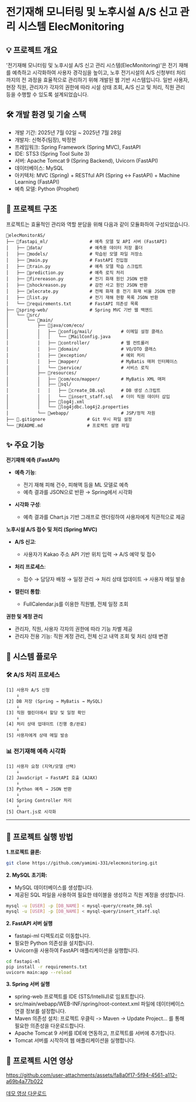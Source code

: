 
# 전기재해 모니터링 및 노후시설 A/S 신고 관리 시스템 ElecMonitoring

## 💡 프로젝트 개요

'전기재해 모니터링 및 노후시설 A/S 신고 관리 시스템(ElecMonitoring)'은 전기 재해를 예측하고 시각화하여 사용자 경각심을 높이고, 노후 전기시설의 A/S 신청부터 처리까지의 전 과정을 효율적으로 관리하기 위해 개발된 웹 기반 시스템입니다. 일반 사용자, 현장 직원, 관리자가 각자의 권한에 따라 시설 상태 조회, A/S 신고 및 처리, 직원 관리 등을 수행할 수 있도록 설계되었습니다.

## 🛠️ 개발 환경 및 기술 스택

- 개발 기간: 2025년 7월 02일 \~ 2025년 7월 28일
- 개발자: 신혁주(팀장), 박정현
- 프레임워크: Spring Framework (Spring MVC), FastAPI
- IDE: STS3 (Spring Tool Suite 3)
- 서버: Apache Tomcat 9 (Spring Backend), Uvicorn (FastAPI)
- 데이터베이스: MySQL
- 아키텍처: MVC (Spring) + RESTful API (Spring ↔ FastAPI) + Machine Learning (FastAPI)
- 예측 모델: Python (Prophet)

## 📁 프로젝트 구조

프로젝트는 효율적인 관리와 역할 분담을 위해 다음과 같이 모듈화하여 구성되었습니다.

```
📁elecMonitorAS/
├── 📁fastapi_ml/                # 예측 모델 및 API 서버 (FastAPI)
│   ├── 📁data/                  # 예측용 데이터 저장 폴더
│   ├── 📁models/                # 학습된 모델 파일 저장소
│   ├── 🐍main.py                # FastAPI 진입점
│   ├── 🐍train.py               # 예측 모델 학습 스크립트
│   ├── 🐍prediction.py          # 예측 로직 처리
│   ├── 🐍firereason.py          # 전기 화재 원인 JSON 반환
│   ├── 🐍shockreason.py         # 감전 사고 원인 JSON 반환
│   ├── 🐍elecrate.py            # 전체 화재 중 전기 화재 비율 JSON 반환
│   ├── 🐍list.py                # 전기 재해 현황 목록 JSON 반환
│   └── 📑requirements.txt       # FastAPI 의존성 목록
├── 📁spring-web/                # Spring MVC 기반 웹 백엔드
│   └── 📁src/
│       └── 📁main/
│           ├── 📁java/com/eco/
│           │   ├── 📁config/mail/           # 이메일 설정 클래스
│           │   │   └── 📄MailConfig.java
│           │   ├── 📁controller/            # 웹 컨트롤러
│           │   ├── 📁domain/                # VO/DTO 클래스
│           │   ├── 📁exception/             # 예외 처리
│           │   ├── 📁mapper/                # MyBatis 매퍼 인터페이스
│           │   └── 📁service/               # 서비스 로직
│           ├── 📁resources/
│           │   ├── 📁com/eco/mapper/        # MyBatis XML 매퍼
│           │   ├── 📁sql/
│           │   │   ├── 📄create_DB.sql      # DB 생성 스크립트
│           │   │   └── 📄insert_staff.sql   # 더미 직원 데이터 삽입
│           │   ├── 📄log4j.xml
│           │   └── 📄log4jdbc.log4j2.properties
│           └── 📁webapp/                    # JSP/정적 자원
├── 📄.gitignore                # Git 무시 파일 설정
└── 📄README.md                 # 프로젝트 설명 파일
```

## ✨ 주요 기능

**전기재해 예측 (FastAPI)**

* **예측 기능**:

  * 전기 재해 피해 건수, 피해액 등을 ML 모델로 예측
  * 예측 결과를 JSON으로 반환 → Spring에서 시각화
    
* **시각화 구성**:

  * 예측 결과를 Chart.js 기반 그래프로 렌더링하여 사용자에게 직관적으로 제공

**노후시설 A/S 접수 및 처리 (Spring MVC)**

* **A/S 신고**:

  * 사용자가 Kakao 주소 API 기반 위치 입력 → A/S 예약 및 접수

* **처리 프로세스**:

  * 접수 → 담당자 배정 → 일정 관리 → 처리 상태 업데이트 → 사용자 메일 발송

* **캘린더 통합**:

  * FullCalendar.js를 이용한 직원별, 전체 일정 조회
  
**권한 및 계정 관리**

* 관리자, 직원, 사용자 각자의 권한에 따라 기능 차별 제공
* 관리자 전용 기능: 직원 계정 관리, 전체 신고 내역 조회 및 처리 상태 변경

## 🔁 시스템 플로우

### 🛠 A/S 처리 프로세스

```
[1] 사용자 A/S 신청
    ↓
[2] DB 저장 (Spring → MyBatis → MySQL)
    ↓
[3] 직원 캘린더에서 할당 및 일정 확인
    ↓
[4] 처리 상태 업데이트 (진행 중/완료)
    ↓
[5] 사용자에게 상태 메일 발송
```

### 📊 전기재해 예측 시각화

```
[1] 사용자 요청 (지역/모델 선택)
    ↓
[2] JavaScript → FastAPI 호출 (AJAX)
    ↓
[3] Python 예측 → JSON 반환
    ↓
[4] Spring Controller 처리
    ↓
[5] Chart.js로 시각화
```

---

## 🚀 프로젝트 실행 방법

**1.프로젝트 클론:**

```bash
git clone https://github.com/yamimi-331/elecmonitoring.git
```

**2. MySQL 초기화:**

 - MySQL 데이터베이스를 생성합니다.
 - 제공된 SQL 파일을 사용하여 필요한 테이블을 생성하고 직원 계정을 생성합니다.

```bash
mysql -u [USER] -p [DB_NAME] < mysql-query/create_DB.sql
mysql -u [USER] -p [DB_NAME] < mysql-query/insert_staff.sql

```

**2. FastAPI 서버 실행**

 - fastapi-ml 디렉토리로 이동합니다.
 - 필요한 Python 의존성을 설치합니다.
 - Uvicorn을 사용하여 FastAPI 애플리케이션을 실행합니다.

```bash
cd fastapi-ml
pip install -r requirements.txt
uvicorn main:app --reload
```

**3. Spring 서버 실행**

 - spring-web 프로젝트를 IDE (STS/IntelliJ)로 임포트합니다.
 - src/main/webapp/WEB-INF/spring/root-context.xml 파일에 데이터베이스 연결 정보를 설정합니다.
 - Maven 의존성 설치: 프로젝트 우클릭 -> Maven -> Update Project... 를 통해 필요한 의존성을 다운로드합니다.
 - Apache Tomcat 9 서버를 IDE에 연동하고, 프로젝트를 서버에 추가합니다.
 - Tomcat 서버를 시작하여 웹 애플리케이션을 실행합니다.

## **🚀 프로젝트 시연 영상**

https://github.com/user-attachments/assets/fa8a0f17-5f94-4561-a112-a69b4a77b022

[데모 영상 다운로드](https://raw.githubusercontent.com/yamimi-331/elecmonitoring/main/spring-web/src/main/resources/showFile/demo.mp4)
